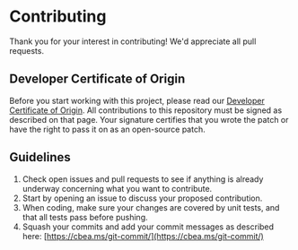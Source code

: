 
# Contributing

Thank you for your interest in contributing! We'd appreciate all pull requests.

## Developer Certificate of Origin

Before you start working with this project, please read our [Developer Certificate of Origin](https://cla.vmware.com/dco). All contributions to this repository must be signed as described on that page. Your signature certifies that you wrote the patch or have the right to pass it on as an open-source patch.

## Guidelines

1. Check open issues and pull requests to see if anything is already underway concerning what you want to contribute.
1. Start by opening an issue to discuss your proposed contribution.
1. When coding, make sure your changes are covered by unit tests, and that all tests pass before pushing.
1. Squash your commits and add your commit messages as described here: [https://cbea.ms/git-commit/](https://cbea.ms/git-commit/)
